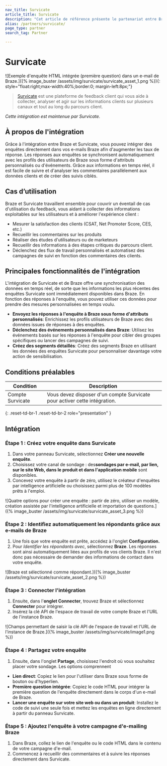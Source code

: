 ```yaml
---
nav_title: Survicate
article_title: Survicate
description: "Cet article de référence présente le partenariat entre Braze et Survicate, une plateforme de feedback client qui vous aide à collecter, analyser et agir sur les informations clients sur plusieurs canaux et tout au long du parcours client."
alias: /partners/survicate/
page_type: partner
search_tag: Partner

---
```


# Survicate

![Exemple d'enquête HTML intégrée (première question) dans un e-mail de Braze.]({% image_buster /assets/img/survicate/survicate_asset_1.png %}){: style="float:right;max-width:40%;border:0; margin-left:8px;"}

> [Survicate](https://survicate.com/integrations/braze-survey/?utm_source=braze&utm_medium=integrations&utm_campaign=helpcenter) est une plateforme de feedback client qui vous aide à collecter, analyser et agir sur les informations clients sur plusieurs canaux et tout au long du parcours client.  

_Cette intégration est maintenue par Survicate._

## À propos de l'intégration

Grâce à l'intégration entre Braze et Survicate, vous pouvez intégrer des enquêtes directement dans vos e-mails Braze afin d'augmenter les taux de réponse. Les réponses aux enquêtes se synchronisent automatiquement avec les profils des utilisateurs de Braze sous forme d'attributs personnalisés ou d'événements. Grâce aux informations en temps réel, il est facile de suivre et d'analyser les commentaires parallèlement aux données clients et de créer des suivis ciblés.

## Cas d’utilisation

Braze et Survicate travaillent ensemble pour couvrir un éventail de cas d'utilisation du feedback, vous aidant à collecter des informations exploitables sur les utilisateurs et à améliorer l'expérience client :

- Mesurer la satisfaction des clients (CSAT, Net Promoter Score, CES, etc.)
- Recueillir les commentaires sur les produits
- Réaliser des études d'utilisateurs ou de marketeurs
- Recueillir des informations à des étapes critiques du parcours client.
- Déclenchez des flux de travail personnalisés et automatisez des campagnes de suivi en fonction des commentaires des clients.

## Principales fonctionnalités de l'intégration

L'intégration de Survicate et de Braze offre une synchronisation des données en temps réel, de sorte que les informations les plus récentes des enquêtes Survicate sont immédiatement disponibles dans Braze. En fonction des réponses à l'enquête, vous pouvez utiliser ces données pour prendre des mesures personnalisées en temps voulu.

- **Envoyez les réponses à l'enquête à Braze sous forme d'attributs personnalisés**: Enrichissez les profils utilisateurs de Braze avec des données issues de réponses à des enquêtes.
- **Déclenchez des événements personnalisés dans Braze**: Utilisez les événements basés sur les réponses à l'enquête pour cibler des groupes spécifiques ou lancer des campagnes de suivi.
- **Créez des segments détaillés**: Créez des segments Braze en utilisant les données des enquêtes Survicate pour personnaliser davantage votre action de sensibilisation.

## Conditions préalables

| Condition | Description |
| ----------- | ----------- |
| Compte Survicate | Vous devez disposer d'un compte Survicate pour activer cette intégration. |
{: .reset-td-br-1 .reset-td-br-2 role="presentation" }

## Intégration

### Étape 1 : Créez votre enquête dans Survicate

1. Dans votre panneau Survicate, sélectionnez **Créer une nouvelle enquête**.
2. Choisissez votre canal de sondage : des**sondages par e-mail, par lien, sur le site Web, dans le produit et dans l'application mobile** sont disponibles. 
3. Concevez votre enquête à partir de zéro, utilisez le créateur d'enquêtes par intelligence artificielle ou choisissez parmi plus de 100 modèles prêts à l'emploi.

![Quatre options pour créer une enquête : partir de zéro, utiliser un modèle, création assistée par l'intelligence artificielle et importation de questions.]({% image_buster /assets/img/survicate/survicate_asset_3.png %})

### Étape 2 : Identifiez automatiquement les répondants grâce aux e-mails de Braze

1. Une fois que votre enquête est prête, accédez à l'onglet **Configuration.** 
2. Pour *Identifier les répondants avec*, sélectionnez **Braze**. Les réponses sont ainsi automatiquement liées aux profils de vos clients Braze. Il n'est donc pas nécessaire de demander des informations de contact dans votre enquête.

![Braze est sélectionné comme répondant.]({% image_buster /assets/img/survicate/survicate_asset_2.png %})

### Étape 3 : Connecter l'intégration

1. Ensuite, dans l'**onglet Connecter**, trouvez Braze et sélectionnez **Connecter** pour intégrer. 
2. Insérez la clé API de l'espace de travail de votre compte Braze et l'URL de l'instance Braze.

![Champs permettant de saisir la clé API de l'espace de travail et l'URL de l'instance de Braze.]({% image_buster /assets/img/survicate/image1.png %})

### Étape 4 : Partagez votre enquête

1. Ensuite, dans l'onglet **Partage**, choisissez l'endroit où vous souhaitez placer votre sondage. Les options comprennent
- **Lien direct**: Copiez le lien pour l'utiliser dans Braze sous forme de bouton ou d'hyperlien.
- **Première question intégrée**: Copiez le code HTML pour intégrer la première question de l'enquête directement dans le corps d'un e-mail de Braze.
- **Lancer une enquête sur votre site web ou dans un produit**: Installez le code de suivi une seule fois et mettez les enquêtes en ligne directement à partir du panneau Survicate.

### Étape 5 : Ajoutez l'enquête à votre campagne d'e-mailing Braze

1. Dans Braze, collez le lien de l'enquête ou le code HTML dans le contenu de votre campagne d'e-mail.
2. Commencez à recueillir des commentaires et à suivre les réponses directement dans Survicate.


